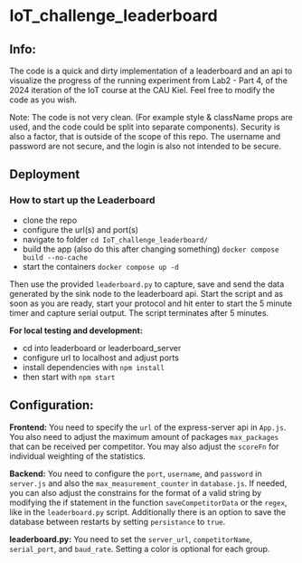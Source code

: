 # IoT_challenge_leaderboard

## Info:

The code is a quick and dirty implementation of a leaderboard and an api to visualize the progress of the running experiment from Lab2 - Part 4, of the 2024 iteration of the IoT course at the CAU Kiel. Feel free to modify the code as you wish.

Note: The code is not very clean. (For example style & className props are used, and the code could be split into separate components). Security is also a factor, that is outside of the scope of this repo. The username and password are not secure, and the login is also not intended to be secure.

## Deployment

### How to start up the Leaderboard

- clone the repo
- configure the url(s) and port(s)
- navigate to folder `cd IoT_challenge_leaderboard/`
- build the app (also do this after changing something) `docker compose build --no-cache`
- start the containers `docker compose up -d`

Then use the provided `leaderboard.py` to capture, save and send the data generated by the sink node to the leaderboard api. Start the script and as soon as you are ready, start your protocol and hit enter to start the 5 minute timer and capture serial output. The script terminates after 5 minutes.

**For local testing and development:**

- cd into leaderboard or leaderboard_server
- configure url to localhost and adjust ports
- install dependencies with `npm install`
- then start with `npm start`

## Configuration:

**Frontend:**
You need to specify the `url` of the express-server api in `App.js`. You also need to adjust the maximum amount of packages `max_packages` that can be received per competitor. You may also adjust the `scoreFn` for individual weighting of the statistics.

**Backend:** You need to configure the `port`, `username`, and `password` in `server.js` and also the `max_measurement_counter` in `database.js`. If needed, you can also adjust the constrains for the format of a valid string by modifying the if statement in the function `saveCompetitorData` or the `regex`, like in the `leaderboard.py` script. Additionally there is an option to save the database between restarts by setting `persistance` to `true`.

**leaderboard.py:**
You need to set the `server_url`, `competitorName`, `serial_port`, and `baud_rate`. Setting a color is optional for each group.
